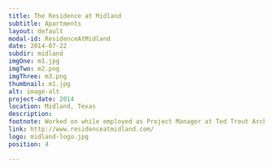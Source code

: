```yaml
---
title: The Residence at Midland
subtitle: Apartments
layout: default
modal-id: ResidenceAtMidland
date: 2014-07-22
subdir: midland
imgOne: m1.jpg
imgTwo: m2.png
imgThree: m3.png
thumbnail: m1.jpg
alt: image-alt
project-date: 2014
location: Midland, Texas
description:
footnote: Worked on while employed as Project Manager at Ted Trout Architects and Associates, LTD.
link: http://www.residenceatmidland.com/
logo: midland-logo.jpg
position: 4

---
```

